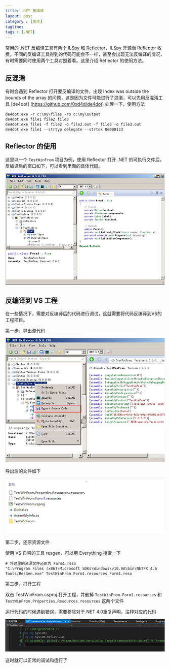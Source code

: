 ```yaml
---
title: .NET 反编译
layout: post
category : [技术]
tagline: 
tags : [.NET]
---
```


常用的 .NET 反编译工具有两个 [ILSpy](http://ilspy.net/) 和 [Reflector](http://www.red-gate.com/products/dotnet-development/reflector/)，ILSpy 开源而 Reflector 收费。不同的反编译工具得到的代码可能会不一样，甚至会出现无法反编译的情况，有时需要同时使用两个工具对照着看。这里介绍 Reflector 的使用方法。

## 反混淆

有时会遇到 Reflector 打开要反编译的文件，出现 Index was outside the bounds of the array 的问题，这是因为文件可能进行了混淆，可以先用反混淆工具 [de4dot] (https://github.com/0xd4d/de4dot) 处理一下，使用方法

```
de4dot.exe -r c:\my\files -ro c:\my\output
de4dot.exe file1 file2 file3
de4dot.exe file1 -f file2 -o file2.out -f file3 -o file3.out
de4dot.exe file1 --strtyp delegate --strtok 06000123
```

## Reflector 的使用

这里以一个 `TestWinFrom` 项目为例，使用 Reflector 打开 .NET 的可执行文件后，反编译后的窗口如下，可以看到里面的具体代码。

![](/uploads/post_img/2016/09/dot_net_1.png "")

## 反编译到 VS 工程

在一些情况下，需要对反编译后的代码进行调试，这就需要将代码反编译到VS的工程项目。

第一步，导出源代码

![](/uploads/post_img/2016/09/dot_net_2.png "")

导出后的文件如下

![](/uploads/post_img/2016/09/dot_net_3.png "")

第二步，还原资源文件

使用 VS 自带的工具 resgen，可以用 Everything 搜索一下

```
# 将这里的资源文件还原为 Form1.resx
"C:\Program Files (x86)\Microsoft SDKs\Windows\v10.0A\bin\NETFX 4.6 Tools/ResGen.exe" TestWinFrom.Form1.resources Form1.resx
```

第三步，打开工程

双击 TestWinFrom.csproj 打开工程，并删掉 `TestWinFrom.Form1.resources` 和 `TestWinFrom.Properties.Resources.resources` 这两个文件

运行代码的时候遇到错误，需要移除对于.NET 4.0重复声明，注释对应的代码

![](/uploads/post_img/2016/09/dot_net_4.png "")

这时就可以正常的调试和运行了
